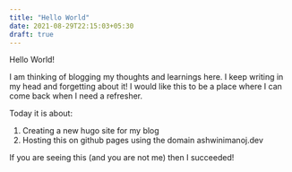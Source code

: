 ```yaml
---
title: "Hello World"
date: 2021-08-29T22:15:03+05:30
draft: true
---
```


Hello World!

I am thinking of blogging my thoughts and learnings here. I keep writing in my head and forgetting about it!
I would like this to be a place where I can come back when I need a refresher.

Today it is about: 
1. Creating a new hugo site for my blog
2. Hosting this on github pages using the domain ashwinimanoj.dev

If you are seeing this (and you are not me) then I succeeded! 
